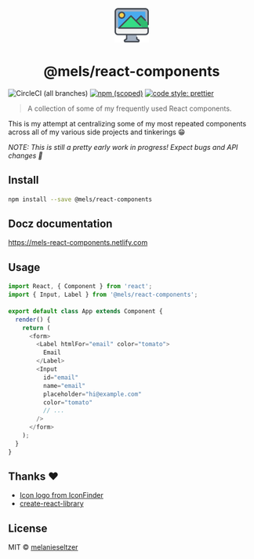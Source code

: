 <div align="center"><a href="https://www.iconfinder.com/icons/3213278/computer_creative_media_photo_icon" target="_blank"><img src="https://github.com/melanieseltzer/react-components/blob/master/public/iconfinder_12-Computer_3213278.png?raw=true" width="70" alt="mels react components" /></a></div>

<h1 align="center">@mels/react-components</h1>

![CircleCI (all branches)](https://img.shields.io/circleci/project/github/melanieseltzer/react-components.svg) [![npm (scoped)](https://img.shields.io/npm/v/@mels/react-components.svg)](https://www.npmjs.com/package/@mels/react-components) [![code style: prettier](https://img.shields.io/badge/code_style-prettier-ff69b4.svg)](https://github.com/prettier/prettier)

> A collection of some of my frequently used React components.

This is my attempt at centralizing some of my most repeated components across all of my various side projects and tinkerings 😁

_NOTE: This is still a pretty early work in progress! Expect bugs and API changes 🐛_

## Install

```bash
npm install --save @mels/react-components
```

## Docz documentation

https://mels-react-components.netlify.com

## Usage

```js
import React, { Component } from 'react';
import { Input, Label } from '@mels/react-components';

export default class App extends Component {
  render() {
    return (
      <form>
        <Label htmlFor="email" color="tomato">
          Email
        </Label>
        <Input
          id="email"
          name="email"
          placeholder="hi@example.com"
          color="tomato"
          // ...
        />
      </form>
    );
  }
}
```

## Thanks ❤️

- [Icon logo from IconFinder](https://www.iconfinder.com/icons/3213278/computer_creative_media_photo_icon)
- [create-react-library](https://github.com/transitive-bullshit/create-react-library/)

## License

MIT © [melanieseltzer](https://github.com/melanieseltzer)
